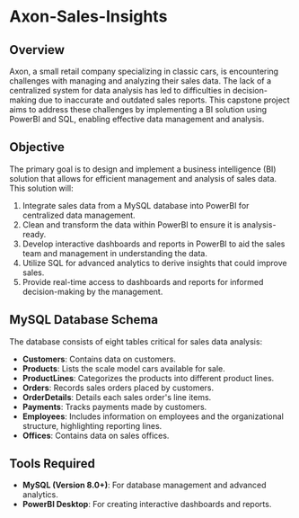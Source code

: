 # Axon-Sales-Insights


## Overview
Axon, a small retail company specializing in classic cars, is encountering challenges with managing and analyzing their sales data. The lack of a centralized system for data analysis has led to difficulties in decision-making due to inaccurate and outdated sales reports. This capstone project aims to address these challenges by implementing a BI solution using PowerBI and SQL, enabling effective data management and analysis.

## Objective
The primary goal is to design and implement a business intelligence (BI) solution that allows for efficient management and analysis of sales data. This solution will:
1. Integrate sales data from a MySQL database into PowerBI for centralized data management.
2. Clean and transform the data within PowerBI to ensure it is analysis-ready.
3. Develop interactive dashboards and reports in PowerBI to aid the sales team and management in understanding the data.
4. Utilize SQL for advanced analytics to derive insights that could improve sales.
5. Provide real-time access to dashboards and reports for informed decision-making by the management.

## MySQL Database Schema
The database consists of eight tables critical for sales data analysis:
- **Customers**: Contains data on customers.
- **Products**: Lists the scale model cars available for sale.
- **ProductLines**: Categorizes the products into different product lines.
- **Orders**: Records sales orders placed by customers.
- **OrderDetails**: Details each sales order's line items.
- **Payments**: Tracks payments made by customers.
- **Employees**: Includes information on employees and the organizational structure, highlighting reporting lines.
- **Offices**: Contains data on sales offices.

## Tools Required
- **MySQL (Version 8.0+)**: For database management and advanced analytics.
- **PowerBI Desktop**: For creating interactive dashboards and reports.














